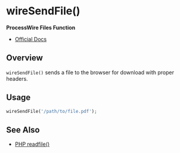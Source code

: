 # wireSendFile()

**ProcessWire Files Function**

- [Official Docs](https://processwire.com/api/ref/wiresendfile/)

## Overview

`wireSendFile()` sends a file to the browser for download with proper headers.

## Usage

```php
wireSendFile('/path/to/file.pdf');
```

## See Also
- [PHP readfile()](https://www.php.net/manual/en/function.readfile.php)
